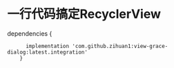   # 一行代码搞定RecyclerView
 
 dependencies {
 
    	  implementation 'com.github.zihuan1:view-grace-dialog:latest.integration'
        }
